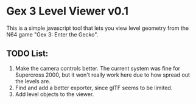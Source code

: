 # Gex 3 Level Viewer v0.1

This is a simple javascript tool that lets you view level geometry from the N64 game "Gex 3: Enter the Gecko".

## TODO List:

1. Make the camera controls better. The current system was fine for Supercross 2000, but it won't really work here due to how spread out the levels are.
2. Find and add a better exporter, since glTF seems to be limited.
3. Add level objects to the viewer.

